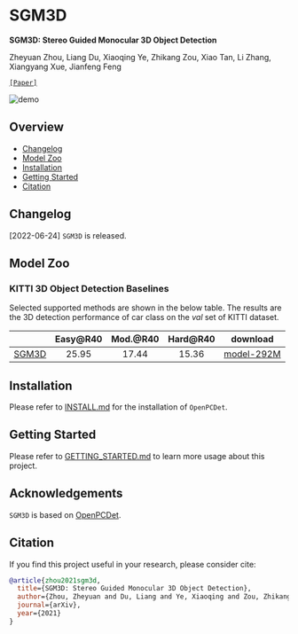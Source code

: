 # SGM3D

**SGM3D: Stereo Guided Monocular 3D Object Detection**

Zheyuan Zhou, Liang Du, Xiaoqing Ye, Zhikang Zou, Xiao Tan, Li Zhang, Xiangyang Xue, Jianfeng Feng

[`[Paper]`](https://arxiv.org/pdf/2112.01914.pdf)

![demo](docs/sgm3d_demo.gif)


## Overview
- [Changelog](#changelog)
- [Model Zoo](#model-zoo)
- [Installation](docs/INSTALL.md)
- [Getting Started](docs/GETTING_STARTED.md)
- [Citation](#citation)


## Changelog

[2022-06-24] `SGM3D` is released. 


## Model Zoo

### KITTI 3D Object Detection Baselines
Selected supported methods are shown in the below table. The results are the 3D detection performance of car class on the *val* set of KITTI dataset.

|                                             | Easy@R40 | Mod.@R40 | Hard@R40 | download | 
|:-------------------------------------------:|:--------:|:--------:|:--------:|:--------:|
| [SGM3D](tools/cfgs/kitti_models/sgm3d.yaml) | 25.95 | 17.44 | 15.36 | [model-292M](https://drive.google.com/file/d/13oAMRWOfqakuCmoKvZ6duFO12qsQI3Ii/view?usp=sharing) |


## Installation

Please refer to [INSTALL.md](docs/INSTALL.md) for the installation of `OpenPCDet`.


## Getting Started

Please refer to [GETTING_STARTED.md](docs/GETTING_STARTED.md) to learn more usage about this project.


## Acknowledgements
`SGM3D` is based on [OpenPCDet](https://github.com/open-mmlab/OpenPCDet). 


## Citation 
If you find this project useful in your research, please consider cite:


```bibtex
@article{zhou2021sgm3d,
  title={SGM3D: Stereo Guided Monocular 3D Object Detection},
  author={Zhou, Zheyuan and Du, Liang and Ye, Xiaoqing and Zou, Zhikang and Tan, Xiao and Zhang, Li and Xue, Xiangyang and Feng, Jianfeng},
  journal={arXiv},
  year={2021}
}
```




